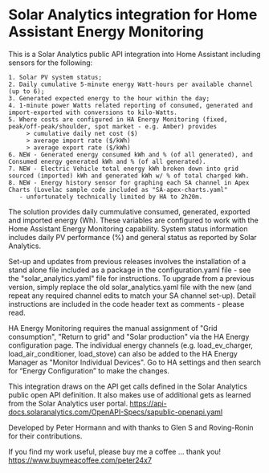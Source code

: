 Solar Analytics integration for Home Assistant Energy Monitoring
================================================================

This is a Solar Analytics public API integration into Home Assistant including sensors for the following:

    1. Solar PV system status; 
    2. Daily cumulative 5-minute energy Watt-hours per available channel (up to 6);
    3. Generated expected energy to the hour within the day; 
    4. 1-minute power Watts related reporting of consumed, generated and import-exported with conversions to kilo-Watts.
    5. Where costs are configured in HA Energy Monitoring (fixed, peak/off-peak/shoulder, spot market - e.g. Amber) provides 
         > cumulative daily net cost ($)
         > average import rate ($/kWh)
         > average export rate ($/kWh)
    6. NEW - Generated energy consumed kWh and % (of all generated), and Consumed energy generated kWh and % (of all generated).
    7. NEW - Electric Vehicle total energy kWh broken down into grid sourced (imported) kWh and generated kWh w/ % of total charged kWh.
    8. NEW - Energy history sensor for graphing each SA channel in Apex Charts (Lovelac sample code included as "SA-apex-charts.yaml" 
       - unfortunately technically limited by HA to 2h20m.

The solution provides daily cummulative consumed, generated, exported and imported energy (Wh). These variables are configured to work with the Home Assistant Energy Monitoring capability. System status information includes daily PV performance (%) and general status as reported by Solar Analytics.

Set-up and updates from previous releases involves the installation of a stand alone file included as a package in the configuration.yaml file - see the "solar_analytics.yaml" file for instructions. To upgrade from a previous version, simply replace the old solar_analytics.yaml file with the new (and repeat any required channel edits to match your SA channel set-up). Detail instructions are included in the code header text as comments - please read.

HA Energy Monitoring requires the manual assignment of "Grid consumption", "Return to grid" and "Solar production" via the HA Energy configuration page. The individual energy channels (e.g. load_ev_charger, load_air_conditioner, load_stove) can also be added to the HA Energy Manager as "Monitor Individual Devices". Go to HA settings and then search for “Energy Configuration” to make the changes. 

This integration draws on the API get calls defined in the Solar Analytics public open API definition. It also makes use of additional gets as learned from the Solar Analytics user portal.
https://api-docs.solaranalytics.com/OpenAPI-Specs/sapublic-openapi.yaml 

Developed by Peter Hormann and with thanks to Glen S and Roving-Ronin for their contributions.

If you find my work useful, please buy me a coffee ... thank you!
  https://www.buymeacoffee.com/peter24x7
